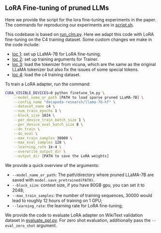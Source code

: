 ## LoRA Fine-tuning of pruned LLMs
Here we provide the script for the lora fine-tuning experiments in the paper. The commands for reproducing our experiments are in [script.sh](script.sh).

This codebase is based on [run_clm.py](https://github.com/huggingface/transformers/tree/main/examples/pytorch/language-modeling#gpt-2gpt-and-causal-language-modeling). Here we adapt this code with LoRA fine-tuning on the C4 training dataset. Some custom changes we make in the code include:
- [loc 1](https://github.com/locuslab/wanda/blob/main/lora_ft/finetune_lm.py#L374): set up LLaMA-7B for LoRA fine-tuning;
- [loc 2](https://github.com/locuslab/wanda/blob/main/lora_ft/finetune_lm.py#L521): set up training arguments for Trainer.
- [loc 3](https://github.com/locuslab/wanda/blob/main/lora_ft/finetune_lm.py#L364): load the tokenizer from vicuna, which are the same as the original LLaMA tokenizer but also fix the issues of some special tokens.
- [loc 4](https://github.com/locuslab/wanda/blob/main/lora_ft/finetune_lm.py#L319): load the c4 training dataset.

To train a LoRA adapter, run the command:
```sh
CUDA_VISIBLE_DEVICES=0 python finetune_lm.py \
    --model_name_or_path [PATH to load sparse pruned LLaMA-7B] \
    --config_name "decapoda-research/llama-7b-hf" \
    --dataset_name c4 \
    --num_train_epochs 1 \
    --block_size 1024 \
    --per_device_train_batch_size 1 \
    --per_device_eval_batch_size 8 \
    --do_train \
    --do_eval \
    --max_train_samples 30000 \
    --max_eval_samples 128 \
    --learning_rate 1e-4 \
    --overwrite_output_dir \
    --output_dir [PATH to save the LoRA weights]
```
We provide a quick overview of the arguments:  
- `--model_name_or_path`: The path/directory where pruned LLaMA-7B are saved with `model.save_pretrained(PATH)`.
- `--block_size`: context size, if you have 80GB gpu, you can set it to 2048;
- `--max_train_samples`: the number of training sequences, 30000 would lead to roughly 12 hours of training on 1 GPU;
- `--learning_rate`: the learning rate for LoRA fine-tuning;

We provide the code to evaluate LoRA adapter on WikiText validation dataset in [evaluate_ppl.py](evaluate_ppl.py). For zero shot evaluation, additionally pass the `--eval_zero_shot` argument.